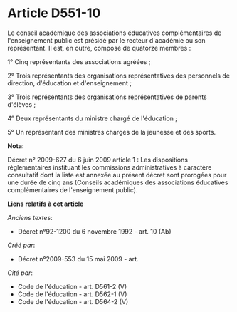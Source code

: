 # Article D551-10

Le conseil académique des associations éducatives complémentaires de l'enseignement public est présidé par le recteur
d'académie ou son représentant. Il est, en outre, composé de quatorze membres :

1° Cinq représentants des associations agréées ;

2° Trois représentants des organisations représentatives des personnels de direction, d'éducation et d'enseignement ;

3° Trois représentants des organisations représentatives de parents d'élèves ;

4° Deux représentants du ministre chargé de l'éducation ;

5° Un représentant des ministres chargés de la jeunesse et des sports.

**Nota:**

Décret n° 2009-627 du 6 juin 2009 article 1 : Les dispositions réglementaires instituant les commissions administratives à
caractère consultatif dont la liste est annexée au présent décret sont prorogées pour une durée de cinq ans (Conseils
académiques des associations éducatives complémentaires de l'enseignement public).

**Liens relatifs à cet article**

_Anciens textes_:

  - Décret n°92-1200 du 6 novembre 1992 - art. 10 (Ab)

_Créé par_:

  - Décret n°2009-553 du 15 mai 2009 - art.

_Cité par_:

  - Code de l'éducation - art. D561-2 (V)
  - Code de l'éducation - art. D562-1 (V)
  - Code de l'éducation - art. D564-2 (V)
